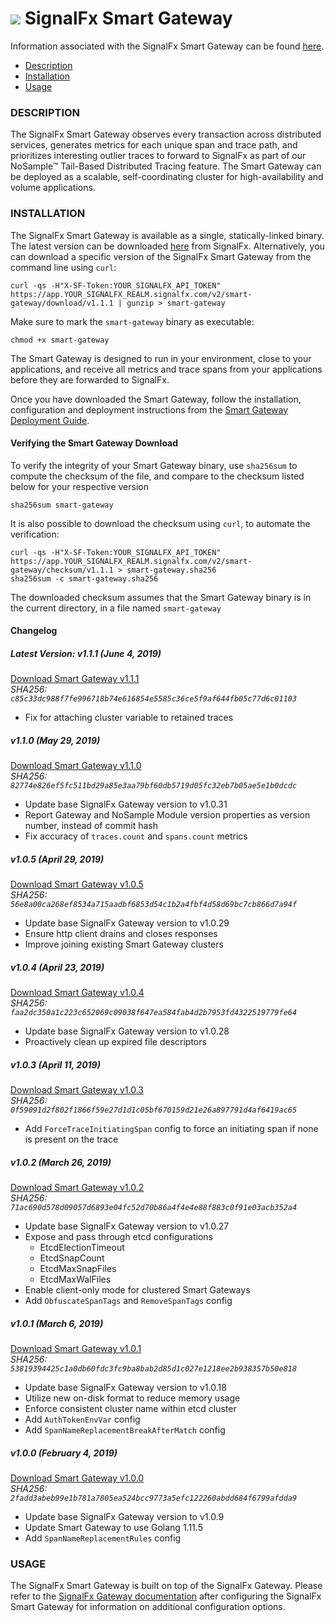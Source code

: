 # ![](https://github.com/signalfx/integrations/blob/master/signalfx-smart-gateway/img/integration_smartgateway.png) SignalFx Smart Gateway

Information associated with the SignalFx Smart Gateway can be found <a target="_blank" href="https://github.com/signalfx/integrations/tree/release/signalfx-smart-gateway">here</a>.

- [Description](#description)
- [Installation](#installation)
- [Usage](#usage)

### DESCRIPTION

The SignalFx Smart Gateway observes every transaction across distributed services, generates metrics for each unique span and trace path, and prioritizes interesting outlier traces to forward to SignalFx as part of our NoSample™ Tail-Based Distributed Tracing feature. The Smart Gateway can be deployed as a scalable, self-coordinating cluster for high-availability and volume applications.

### INSTALLATION

The SignalFx Smart Gateway is available as a single, statically-linked binary. The latest version can be downloaded <a target="_blank" href="/#/smart-gateway/download/v1.1.1">here</a> from SignalFx. Alternatively, you can download a specific version of the SignalFx Smart Gateway from the command line using `curl`:

```
curl -qs -H"X-SF-Token:YOUR_SIGNALFX_API_TOKEN" https://app.YOUR_SIGNALFX_REALM.signalfx.com/v2/smart-gateway/download/v1.1.1 | gunzip > smart-gateway
```

Make sure to mark the `smart-gateway` binary as executable:

```
chmod +x smart-gateway
```

The Smart Gateway is designed to run in your environment, close to your applications, and receive all metrics and trace spans from your applications before they are forwarded to SignalFx.

Once you have downloaded the Smart Gateway, follow the installation, configuration and deployment instructions from the <a target="_blank" href="https://docs.signalfx.com/en/latest/apm/apm-deployment/smart-gateway.html#install-and-configure-the-smart-gateway">Smart Gateway Deployment Guide</a>.

#### Verifying the Smart Gateway Download

To verify the integrity of your Smart Gateway binary, use `sha256sum` to compute the checksum of the file, and compare to the checksum listed below for your respective version

```
sha256sum smart-gateway
```

It is also possible to download the checksum using `curl`, to automate the verification:

```
curl -qs -H"X-SF-Token:YOUR_SIGNALFX_API_TOKEN" https://app.YOUR_SIGNALFX_REALM.signalfx.com/v2/smart-gateway/checksum/v1.1.1 > smart-gateway.sha256
sha256sum -c smart-gateway.sha256
```

The downloaded checksum assumes that the Smart Gateway binary is in the current directory, in a file named `smart-gateway`

#### Changelog

##### Latest Version: v1.1.1 (June 4, 2019)

<a target="_blank" href="/#/smart-gateway/download/v1.1.1">Download Smart Gateway v1.1.1</a><br>
_SHA256: `c85c33dc988f7fe996718b74e616854e5585c36ce5f9af644fb05c77d6c01103`_

* Fix for attaching cluster variable to retained traces

##### v1.1.0 (May 29, 2019)

<a target="_blank" href="/#/smart-gateway/download/v1.1.0">Download Smart Gateway v1.1.0</a><br>
_SHA256: `82774e826ef5fc511bd29a85e3aa79bf60db5719d05fc32eb7b05ae5e1b0dcdc`_

* Update base SignalFx Gateway version to v1.0.31
* Report Gateway and NoSample Module version properties as version number, instead of commit hash
* Fix accuracy of `traces.count` and `spans.count` metrics

##### v1.0.5 (April 29, 2019)

<a target="_blank" href="/#/smart-gateway/download/v1.0.5">Download Smart Gateway v1.0.5</a><br>
_SHA256: `56e8a00ca268ef8534a715aadbf6853d54c1b2a4fbf4d58d69bc7cb866d7a94f`_

* Update base SignalFx Gateway version to v1.0.29
* Ensure http client drains and closes responses
* Improve joining existing Smart Gateway clusters

##### v1.0.4 (April 23, 2019)

<a target="_blank" href="/#/smart-gateway/download/v1.0.4">Download Smart Gateway v1.0.4</a><br>
_SHA256: `faa2dc350a1c223c652069c09038f647ea584fab4d2b7953fd4322519779fe64`_

* Update base SignalFx Gateway version to v1.0.28
* Proactively clean up expired file descriptors

##### v1.0.3 (April 11, 2019)

<a target="_blank" href="/#/smart-gateway/download/v1.0.3">Download Smart Gateway v1.0.3</a><br>
_SHA256: `0f59091d2f802f1866f59e27d1d1c05bf670159d21e26a897791d4af6419ac65`_

* Add `ForceTraceInitiatingSpan` config to force an initiating span if none is present on the trace

##### v1.0.2 (March 26, 2019)

<a target="_blank" href="/#/smart-gateway/download/v1.0.2">Download Smart Gateway v1.0.2</a><br>
_SHA256: `71ac690d578d09057d6893e04fc52d70b86a4f4e4e88f883c0f91e03acb352a4`_

* Update base SignalFx Gateway version to v1.0.27
* Expose and pass through etcd configurations
    * EtcdElectionTimeout
    * EtcdSnapCount
    * EtcdMaxSnapFiles
    * EtcdMaxWalFiles
* Enable client-only mode for clustered Smart Gateways
* Add `ObfuscateSpanTags` and `RemoveSpanTags` config

##### v1.0.1 (March 6, 2019)

<a target="_blank" href="/#/smart-gateway/download/v1.0.1">Download Smart Gateway v1.0.1</a><br>
_SHA256: ``53819394425c1a0db60fdc3fc9ba8bab2d85d1c027e1218ee2b938357b50e818``_

* Update base SignalFx Gateway version to v1.0.18
* Utilize new on-disk format to reduce memory usage
* Enforce consistent cluster name within etcd cluster
* Add `AuthTokenEnvVar` config
* Add `SpanNameReplacementBreakAfterMatch` config

##### v1.0.0 (February 4, 2019)

<a target="_blank" href="/#/smart-gateway/download/v1.0.0">Download Smart Gateway v1.0.0</a><br>
_SHA256: `2fadd3abeb99e1b781a7805ea524bcc9773a5efc122260abdd684f6799afdda9`_

* Update base SignalFx Gateway version to v1.0.9
* Update Smart Gateway to use Golang 1.11.5
* Add `SpanNameReplacementRules` config

### USAGE

The SignalFx Smart Gateway is built on top of the SignalFx Gateway. Please refer to the <a target="_blank" href="https://docs.signalfx.com/en/latest/integrations/integrations-reference/integrations.signalfx.gateway.html">SignalFx Gateway documentation</a> after configuring the SignalFx Smart Gateway for information on additional configuration options.
